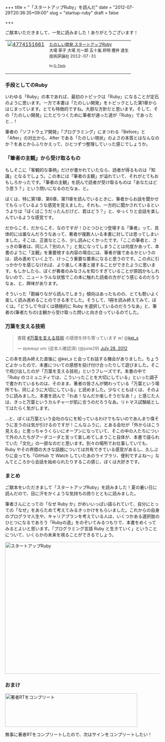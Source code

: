 +++
title = "「スタートアップRuby」を読んだ"
date = "2012-07-29T20:36:35+09:00"
slug = "startup-ruby"
draft = false

+++

<p>ご献本いただきまして、一気に読みました！ありがとうございます！</p>
<table  border="0" cellpadding="5">
<tr>
<td valign="top"><a href="http://www.amazon.co.jp/exec/obidos/ASIN/4774151661/cameralady-22/ref=nosim/" target="_top"><img src="http://ecx.images-amazon.com/images/I/51iGL2jqbwL._SL160_.jpg" border="0" alt="4774151661" /></a></td>
<td valign="top"><font size="-1"><a href="http://www.amazon.co.jp/exec/obidos/ASIN/4774151661/cameralady-22/ref=nosim/" target="_top">たのしい開発 スタートアップRuby</a><br />大場 寧子 大場 光一郎 五十嵐 邦明 櫻井 達生 <br />技術評論社  2012-07-31</p>
<p></font><font size="-2">by <a href="http://www.goodpic.com/mt/aws/index.html" >G-Tools</a></font></td>
</tr>
</table>
<h3>手段としてのRuby</h3>
<p>いわゆる「Ruby」の本であれば、最初のトピックは「Ruby」になることが定石のように思います。一方で本書は「たのしい開発」をトピックとした第1章からはじまっています。とても特徴的ですね。大胆な方針だと思います。そして、その「たのしい開発」にたどりつくために筆者が通った道が「Ruby」であったと…！</p>
<p>筆者の「ソフトウェア開発」「プログラミング」にまつわる「Before」と「After」の対比から、After である「たのしい現状」のよさの本質とはなんなのか？をあとからふりかえって、ひとつずつ整理していった感じでしょうか。</p>
<h3>「筆者の主観」から受け取るもの</h3>
<p>もしそこに「客観的な事柄」だけが書かれていたなら、読者が得るものは「知識」となるでしょう。この本には「筆者の主観」が溢れていて、それがとてもおもしろかったです。「筆者の主観」を読んで読者が受け取るものは「あなたはどう思う？」という問いになるのだなぁ、と。</p>
<p>ぼくは、特に第1章、第6章、第11章を読んでいるときに、筆者からお話を聞かせてもらっているような感覚を覚えました。それも、一方的に聞かされているというよりは「ぼくはこうだったんだけど、君はどう？」と、ゆっくりと会話を楽しんでいるような感覚です。</p>
<p>だからこそ、だからこそ、なのですが！ひとつひとつ登場する「筆者」って、具体的には誰なんだろうなあって、著者が複数人いる本書に対しては思ってしまいました。そこは、正直なところ、少し読みにくかったです。「ここの筆者と、さっきの筆者は、同じ人？別の人？」と気になってしまうことは何度かあって、本書のように「主観」を重要視する内容の場合には、筆者が誰であるかというのは、読み進めていく上で、けっこう重要な要素になると思うのです。この点に引っかかりを感じなければ、より楽しく本書と接することができたように思います。もしかしたら、ぼくが著者のみなさんを知りすぎていることが原因かもしれないので、ニュートラルな状態でこの本に触れた読者の方がどう感じるのだろうなぁ、と、興味があります。</p>
<p>そういった「勘繰りながら読んでしまう」傾向はあったものの、とても勢いよく楽しく読み進めることのできる本でした。そうして、1冊を読み終えてみて、ぼくは。「どうして今ぼくは積極的に Ruby を選択しているのだろうなあ」と、筆者の(筆者たちの)主観から受け取った問いと向き合っているのでした。</p>
<h3>万葉を支える技術</h3>
<blockquote class="twitter-tweet">
<p>書籍 <a href="https://twitter.com/search/%2523万葉を支える技術">#万葉を支える技術</a> の感想を持ち寄っています w/ @<a href="https://twitter.com/kei_s">kei_s</a></p>
<p>&mdash; ɐpɐʍɥo unɾ (逆本人確認済) (@june29) <a href="https://twitter.com/june29/status/229158782154969088" data-datetime="2012-07-28T10:18:05+00:00">July 28, 2012</a></p></blockquote>
<p><script src="//platform.twitter.com/widgets.js" charset="utf-8"></script></p>
<p>この本を読み終えた直後に @kei_s と会ってお話する機会がありました。ちょうどよかったので、本書についての感想を投げ付け合ったりして遊びました。そこで飛び出したのが「万葉を支える技術」というフレーズです。本書の中で「Ruby のコミュニティでは、こういったことを大切にしている」といった調子で書かれているものは、そのまま、著者の皆さんが関わっている「万葉という場所でも、同じように大切にしている」と読めました。少なくともぼくは、そのように読みました。本書を読んで「わあ！なんだか楽しそうだなあ！」と感じた人は、きっと万葉というカルチャーが肌に合うのだろうなあ。リトマス試験紙としてはたらく気がします。</p>
<p>…と、ぼくは万葉という会社のなにを知っているわけでもないのであんまり偉そうに言うのは気が引けるのですが！こんなふうに、とある会社が「外からはこう見える」と思っちゃうくらいにオープンになっていて、そこの中の人たちについて外の人たちがアーダコーダと言って楽しめてしまうこと自体が、本書で語られていた「文化」の一部なのだと思います。別々の場所でお仕事していても、Ruby やその界隈の大きな話題については共有できている感覚があるし、久しぶりに会っても「GitHub で Watch していたあのライブラリ、便利ですよね〜」なんてところから会話を始められたりするこの感じ、ぼくは大好きです。</p>
<h3>まとめ</h3>
<p>ご献本をいただきまして「スタートアップRuby」を読みました！夏の暑い日に読んだので、目に汗をかくような気持ちの昂りとともに読みました。</p>
<p>筆者さんにとっての「なぜ Ruby か」がめいいっぱい語られていて、自分にとっての「なぜ」をあらためて考えてみるきっかけをもらいました。これからの自身のプログラマ人生や、キャリアプランを考えている人は、いくつかある選択肢のひとつになるであろう「Rubyの道」をのぞいてみるつもりで、本書をめくってみるとよいと思います。「プログラミング言語 Ruby と生きていく」ということについて、いくらかの未来を視ることができるでしょう。</p>
<p><a href="http://www.flickr.com/photos/june29/7668029696/" title="スタートアップRuby by june29, on Flickr"><img src="http://farm9.staticflickr.com/8144/7668029696_de11613a0e_z.jpg" width="640" height="428" alt="スタートアップRuby"></a></p>
<h3>おまけ</h3>
<p><img src="http://img.skitch.com/20120729-crmkni27dy3m2pes3mm88qgqst.png" alt="著者RTをコンプリート" width="430" height="109" /></p>
<p>無事に著者RTをコンプリートしたので、次はサインをコンプリートしたい！</p>
